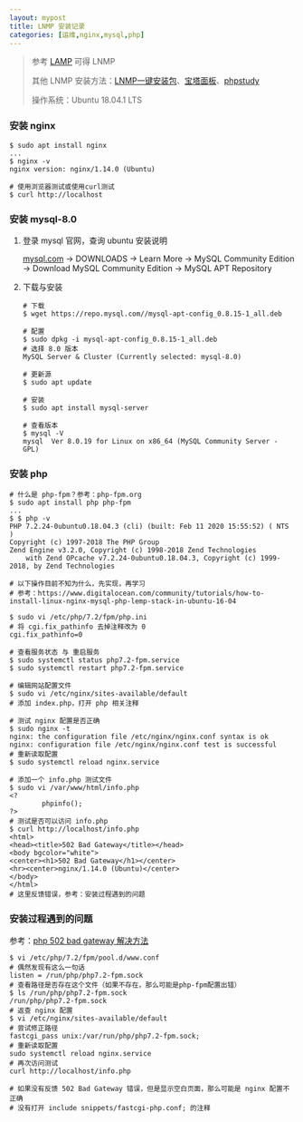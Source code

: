 ```yaml
---
layout: mypost
title: LNMP 安装记录
categories: [运维,nginx,mysql,php]
---
```


> 参考 [LAMP](https://zh.wikipedia.org/wiki/LAMP) 可得 LNMP
>
> 其他 LNMP 安装方法：[LNMP一键安装包](https://lnmp.org/)、[宝塔面板](https://www.bt.cn/)、[phpstudy](https://www.xp.cn/)
>
> 操作系统：Ubuntu 18.04.1 LTS

### 安装 nginx

```shell
$ sudo apt install nginx
...
$ nginx -v
nginx version: nginx/1.14.0 (Ubuntu)

# 使用浏览器测试或使用curl测试
$ curl http://localhost
```

### 安装 mysql-8.0

1. 登录 mysql 官网，查询 ubuntu 安装说明

     [mysql.com](https://www.mysql.com/) -> DOWNLOADS -> Learn More -> MySQL Community Edition -> Download MySQL Community Edition -> MySQL APT Repository

2. 下载与安装

     ```shell
     # 下载
     $ wget https://repo.mysql.com//mysql-apt-config_0.8.15-1_all.deb

     # 配置
     $ sudo dpkg -i mysql-apt-config_0.8.15-1_all.deb
     # 选择 8.0 版本
     MySQL Server & Cluster (Currently selected: mysql-8.0)

     # 更新源
     $ sudo apt update

     # 安装
     $ sudo apt install mysql-server

     # 查看版本
     $ mysql -V
     mysql  Ver 8.0.19 for Linux on x86_64 (MySQL Community Server - GPL)
     ```

### 安装 php

```shell
# 什么是 php-fpm？参考：php-fpm.org
$ sudo apt install php php-fpm
...
$ $ php -v
PHP 7.2.24-0ubuntu0.18.04.3 (cli) (built: Feb 11 2020 15:55:52) ( NTS )
Copyright (c) 1997-2018 The PHP Group
Zend Engine v3.2.0, Copyright (c) 1998-2018 Zend Technologies
    with Zend OPcache v7.2.24-0ubuntu0.18.04.3, Copyright (c) 1999-2018, by Zend Technologies

# 以下操作目前不知为什么，先实现，再学习
# 参考：https://www.digitalocean.com/community/tutorials/how-to-install-linux-nginx-mysql-php-lemp-stack-in-ubuntu-16-04

$ sudo vi /etc/php/7.2/fpm/php.ini
# 将 cgi.fix_pathinfo 去掉注释改为 0
cgi.fix_pathinfo=0

# 查看服务状态 与 重启服务
$ sudo systemctl status php7.2-fpm.service
$ sudo systemctl restart php7.2-fpm.service

# 编辑网站配置文件
$ sudo vi /etc/nginx/sites-available/default
# 添加 index.php，打开 php 相关注释

# 测试 nginx 配置是否正确
$ sudo nginx -t
nginx: the configuration file /etc/nginx/nginx.conf syntax is ok
nginx: configuration file /etc/nginx/nginx.conf test is successful
# 重新读取配置
$ sudo systemctl reload nginx.service

# 添加一个 info.php 测试文件
$ sudo vi /var/www/html/info.php
<?
        phpinfo();
?>
# 测试是否可以访问 info.php
$ curl http://localhost/info.php
<html>
<head><title>502 Bad Gateway</title></head>
<body bgcolor="white">
<center><h1>502 Bad Gateway</h1></center>
<hr><center>nginx/1.14.0 (Ubuntu)</center>
</body>
</html>
# 这里反馈错误，参考：安装过程遇到的问题
```

### 安装过程遇到的问题

参考：[php 502 bad gateway 解决方法](https://blog.csdn.net/ucmir183/article/details/80240112)

```shell
$ vi /etc/php/7.2/fpm/pool.d/www.conf
# 偶然发现有这么一句话
listen = /run/php/php7.2-fpm.sock
# 查看路径是否存在这个文件（如果不存在，那么可能是php-fpm配置出错）
$ ls /run/php/php7.2-fpm.sock
/run/php/php7.2-fpm.sock
# 返查 nginx 配置
$ vi /etc/nginx/sites-available/default
# 尝试修正路径
fastcgi_pass unix:/var/run/php/php7.2-fpm.sock;
# 重新读取配置
sudo systemctl reload nginx.service
# 再次访问测试
curl http://localhost/info.php

# 如果没有反馈 502 Bad Gateway 错误，但是显示空白页面，那么可能是 nginx 配置不正确
# 没有打开 include snippets/fastcgi-php.conf; 的注释
```
